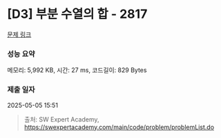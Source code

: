 # [D3] 부분 수열의 합 - 2817 

[문제 링크](https://swexpertacademy.com/main/code/problem/problemDetail.do?contestProbId=AV7IzvG6EksDFAXB) 

### 성능 요약

메모리: 5,992 KB, 시간: 27 ms, 코드길이: 829 Bytes

### 제출 일자

2025-05-05 15:51



> 출처: SW Expert Academy, https://swexpertacademy.com/main/code/problem/problemList.do